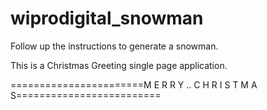 # wiprodigital_snowman

Follow up the instructions to generate a snowman.

This is a Christmas Greeting single page application.



=======================M E R R Y .. C H R I S T M A S=========================
